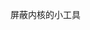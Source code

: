 屏蔽内核的小工具
<p></
屏蔽内核缺水, 内核抽水, TLS加密挖矿, 加密盒子
https://user-images.githubusercontent.com/100226405/164966897-37953703-0a10-4b39-a0bd-c185144add76.JPG
